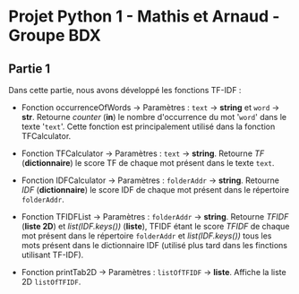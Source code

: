 # Projet Python 1 - Mathis et Arnaud - Groupe BDX

## Partie 1

Dans cette partie, nous avons développé les fonctions TF-IDF : 

- Fonction occurrenceOfWords -> Paramètres : `text` -> **string** et `word` -> **str**. Retourne _counter_ (**in**) le nombre d'occurrence du mot '`word`' dans le texte '`text`'. Cette fonction est principalement utilisé dans la fonction TFCalculator.

- Fonction TFCalculator -> Paramètres : `text` -> **string**. Retourne _TF_ (**dictionnaire**) le score TF de chaque mot présent dans le texte `text`.

- Fonction IDFCalculator -> Paramètres : `folderAddr` -> **string**. Retourne _IDF_ (**dictionnaire**) le score IDF de chaque mot présent dans le répertoire `folderAddr`.

- Fonction TFIDFList -> Paramètres : `folderAddr` -> **string**. Retourne _TFIDF_ (**liste 2D**) et _list(IDF.keys())_  (**liste**), TFIDF étant le score _TFIDF_ de chaque mot présent dans le répertoire `folderAddr` et _list(IDF.keys())_ tous les mots présent dans le dictionnaire IDF (utilisé plus tard dans les finctions utilisant TF-IDF).

- Fonction printTab2D -> Paramètres : `listOfTFIDF` -> **liste**. Affiche la liste 2D `listOfTFIDF`.

